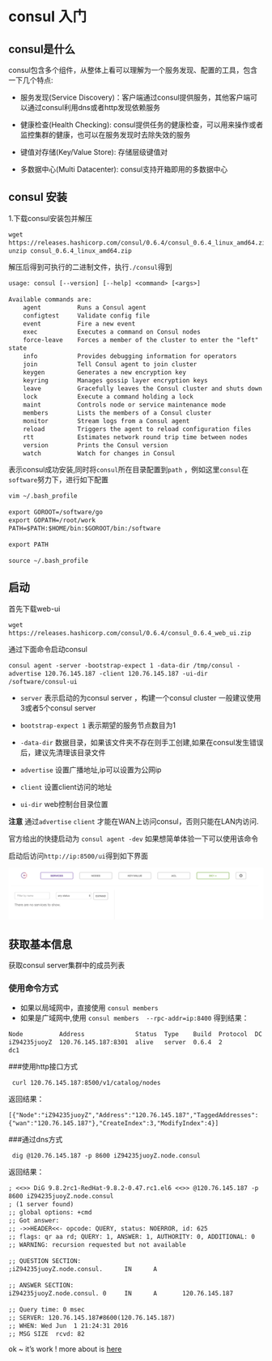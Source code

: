 # consul 入门


## consul是什么

consul包含多个组件，从整体上看可以理解为一个服务发现、配置的工具，包含一下几个特点:

* 服务发现(Service Discovery)：客户端通过consul提供服务，其他客户端可以通过consul利用dns或者http发现依赖服务

* 健康检查(Health Checking): consul提供任务的健康检查，可以用来操作或者监控集群的健康，也可以在服务发现时去除失效的服务

* 键值对存储(Key/Value Store): 存储层级键值对

* 多数据中心(Multi Datacenter): consul支持开箱即用的多数据中心

## consul 安装

1.下载consul安装包并解压

```
wget https://releases.hashicorp.com/consul/0.6.4/consul_0.6.4_linux_amd64.zip
unzip consul_0.6.4_linux_amd64.zip

```

解压后得到可执行的二进制文件，执行`./consul`得到

```
usage: consul [--version] [--help] <command> [<args>]

Available commands are:
    agent          Runs a Consul agent
    configtest     Validate config file
    event          Fire a new event
    exec           Executes a command on Consul nodes
    force-leave    Forces a member of the cluster to enter the "left" state
    info           Provides debugging information for operators
    join           Tell Consul agent to join cluster
    keygen         Generates a new encryption key
    keyring        Manages gossip layer encryption keys
    leave          Gracefully leaves the Consul cluster and shuts down
    lock           Execute a command holding a lock
    maint          Controls node or service maintenance mode
    members        Lists the members of a Consul cluster
    monitor        Stream logs from a Consul agent
    reload         Triggers the agent to reload configuration files
    rtt            Estimates network round trip time between nodes
    version        Prints the Consul version
    watch          Watch for changes in Consul
```

表示consul成功安装,同时将`consul`所在目录配置到`path` ，例如这里`consul`在`software`努力下，进行如下配置

```
vim ~/.bash_profile

export GOROOT=/software/go
export GOPATH=/root/work
PATH=$PATH:$HOME/bin:$GOROOT/bin:/software

export PATH

source ~/.bash_profile

```

## 启动

首先下载web-ui

```
wget https://releases.hashicorp.com/consul/0.6.4/consul_0.6.4_web_ui.zip
```

通过下面命令启动consul

```
consul agent -server -bootstrap-expect 1 -data-dir /tmp/consul -advertise 120.76.145.187 -client 120.76.145.187 -ui-dir /software/consul-ui
```

* `server` 表示启动的为consul server ，构建一个consul cluster 一般建议使用3或者5个consul server

* `bootstrap-expect 1` 表示期望的服务节点数目为1

* `-data-dir` 数据目录，如果该文件夹不存在则手工创建,如果在consul发生错误后，建议先清理该目录文件

* `advertise` 设置广播地址,ip可以设置为公网ip

* `client` 设置client访问的地址

* `ui-dir` web控制台目录位置

<b>注意</b> 通过`advertise` `client` 才能在WAN上访问consul，否则只能在LAN内访问.

  
官方给出的快捷启动为 `consul agent -dev` 如果想简单体验一下可以使用该命令

启动后访问`http://ip:8500/ui`得到如下界面

![consul-ui](https://raw.githubusercontent.com/liaokailin/pic-repo/master/consul-ui.png)



## 获取基本信息


获取consul server集群中的成员列表
 
### 使用命令方式
 * 如果以局域网中，直接使用 `consul members`
 * 如果是广域网中,使用 `consul members  --rpc-addr=ip:8400`
得到结果： 

```
Node          Address              Status  Type    Build  Protocol  DC
iZ94235juoyZ  120.76.145.187:8301  alive   server  0.6.4  2         dc1
```

###使用http接口方式

```
 curl 120.76.145.187:8500/v1/catalog/nodes
```
返回结果：

```
[{"Node":"iZ94235juoyZ","Address":"120.76.145.187","TaggedAddresses":{"wan":"120.76.145.187"},"CreateIndex":3,"ModifyIndex":4}]
```

###通过dns方式

```
 dig @120.76.145.187 -p 8600 iZ94235juoyZ.node.consul
```

返回结果：

```
; <<>> DiG 9.8.2rc1-RedHat-9.8.2-0.47.rc1.el6 <<>> @120.76.145.187 -p 8600 iZ94235juoyZ.node.consul
; (1 server found)
;; global options: +cmd
;; Got answer:
;; ->>HEADER<<- opcode: QUERY, status: NOERROR, id: 625
;; flags: qr aa rd; QUERY: 1, ANSWER: 1, AUTHORITY: 0, ADDITIONAL: 0
;; WARNING: recursion requested but not available

;; QUESTION SECTION:
;iZ94235juoyZ.node.consul.      IN      A

;; ANSWER SECTION:
iZ94235juoyZ.node.consul. 0     IN      A       120.76.145.187

;; Query time: 0 msec
;; SERVER: 120.76.145.187#8600(120.76.145.187)
;; WHEN: Wed Jun  1 21:24:31 2016
;; MSG SIZE  rcvd: 82

```


ok ~ it’s work ! more about is [here](https://github.com/liaokailin)







